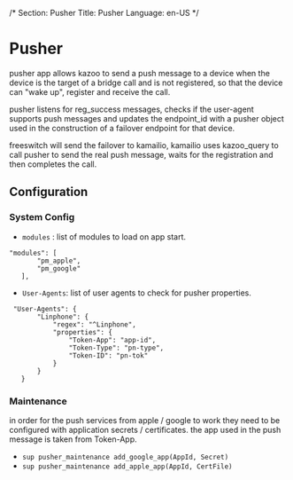 /*
Section: Pusher
Title: Pusher
Language: en-US
*/

# Pusher
pusher app allows kazoo to send a push message to a device when the device is the target of a bridge call and is not registered, so that the device can "wake up", register and receive the call.

pusher listens for reg_success messages, checks if the user-agent supports push messages and updates the endpoint_id with a pusher object used in the construction of a failover endpoint for that device.

freeswitch will send the failover to kamailio, kamailio uses kazoo_query to call pusher to send the real push message, waits for the registration and then completes the call. 

## Configuration

### System Config

* `modules` : list of modules to load on app start.

```
"modules": [
       "pm_apple",
       "pm_google"
   ],

```

* `User-Agents`: list of user agents to check for pusher properties.

```
 "User-Agents": {
       "Linphone": {
           "regex": "^Linphone",
           "properties": {
               "Token-App": "app-id",
               "Token-Type": "pn-type",
               "Token-ID": "pn-tok"
           }
       }
   }
```

### Maintenance
in order for the push services from apple / google to work they need to be configured with application secrets / certificates. the app used in the push message is taken from Token-App.

* `sup pusher_maintenance add_google_app(AppId, Secret)` 
* `sup pusher_maintenance add_apple_app(AppId, CertFile)` 

